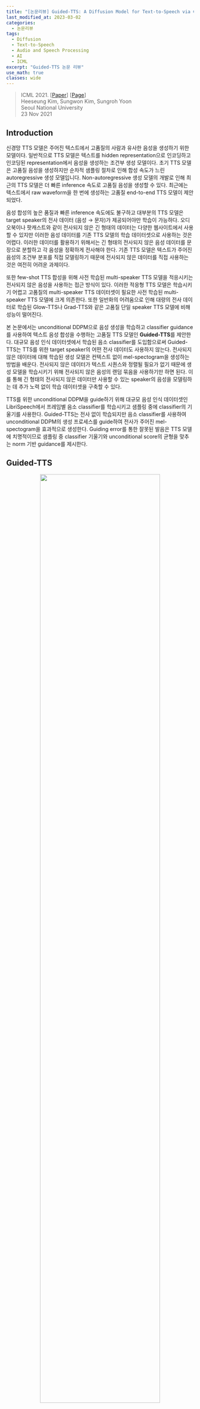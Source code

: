 ```yaml
---
title: "[논문리뷰] Guided-TTS: A Diffusion Model for Text-to-Speech via Classifier Guidance"
last_modified_at: 2023-03-02
categories:
  - 논문리뷰
tags:
  - Diffusion
  - Text-to-Speech
  - Audio and Speech Processing
  - AI
  - ICML
excerpt: "Guided-TTS 논문 리뷰"
use_math: true
classes: wide
---
```


> ICML 2021. [[Paper](https://arxiv.org/abs/2111.11755)] [[Page](https://ksw0306.github.io/guided-tts-demo/)]  
> Heeseung Kim, Sungwon Kim, Sungroh Yoon  
> Seoul National University  
> 23 Nov 2021  

## Introduction
신경망 TTS 모델은 주어진 텍스트에서 고품질의 사람과 유사한 음성을 생성하기 위한 모델이다. 일반적으로 TTS 모델은 텍스트를 hidden representation으로 인코딩하고 인코딩된 representation에서 음성을 생성하는 조건부 생성 모델이다. 초기 TTS 모델은 고품질 음성을 생성하지만 순차적 샘플링 절차로 인해 합성 속도가 느린 autoregressive 생성 모델입니다. Non-autoregressive 생성 모델의 개발로 인해 최근의 TTS 모델은 더 빠른 inference 속도로 고품질 음성을 생성할 수 있다. 최근에는 텍스트에서 raw waveform을 한 번에 생성하는 고품질 end-to-end TTS 모델이 제안되었다.

음성 합성의 높은 품질과 빠른 inference 속도에도 불구하고 대부분의 TTS 모델은 target speaker의 전사 데이터 (음성 → 문자)가 제공되어야만 학습이 가능하다. 오디오북이나 팟캐스트와 같이 전사되지 않은 긴 형태의 데이터는 다양한 웹사이트에서 사용할 수 있지만 이러한 음성 데이터를 기존 TTS 모델의 학습 데이터셋으로 사용하는 것은 어렵다. 이러한 데이터를 활용하기 위해서는 긴 형태의 전사되지 않은 음성 데이터를 문장으로 분할하고 각 음성을 정확하게 전사해야 한다. 기존 TTS 모델은 텍스트가 주어진 음성의 조건부 분포를 직접 모델링하기 때문에 전사되지 않은 데이터를 직접 사용하는 것은 여전히 어려운 과제이다. 

또한 few-shot TTS 합성을 위해 사전 학습된 multi-speaker TTS 모델을 적응시키는 전사되지 않은 음성을 사용하는 접근 방식이 있다. 이러한 적응형 TTS 모델은 학습시키기 어렵고 고품질의 multi-speaker TTS 데이터셋이 필요한 사전 학습된 multi-speaker TTS 모델에 크게 의존한다. 또한 일반화의 어려움으로 인해 대량의 전사 데이터로 학습된 Glow-TTS나 Grad-TTS와 같은 고품질 단일 speaker TTS 모델에 비해 성능이 떨어진다.

본 논문에서는 unconditional DDPM으로 음성 생성을 학습하고 classifier guidance를 사용하여 텍스트 음성 합성을 수행하는 고품질 TTS 모델인 **Guided-TTS**를 제안한다. 대규모 음성 인식 데이터셋에서 학습된 음소 classifier를 도입함으로써 Guided-TTS는 TTS를 위한 target speaker의 어떤 전사 데이터도 사용하지 않는다. 전사되지 않은 데이터에 대해 학습된 생성 모델은 컨텍스트 없이 mel-spectogram을 생성하는 방법을 배운다. 전사되지 않은 데이터가 텍스트 시퀀스와 정렬될 필요가 없기 때문에 생성 모델을 학습시키기 위해 전사되지 않은 음성의 랜덤 묶음을 사용하기만 하면 된다. 이를 통해 긴 형태의 전사되지 않은 데이터만 사용할 수 있는 speaker의 음성을 모델링하는 데 추가 노력 없이 학습 데이터셋을 구축할 수 있다. 

TTS를 위한 unconditional DDPM을 guide하기 위해 대규모 음성 인식 데이터셋인 LibriSpeech에서 프레임별 음소 classifier를 학습시키고 샘플링 중에 classifier의 기울기를 사용한다. Guided-TTS는 전사 없이 학습되지만 음소 classifier를 사용하여 unconditional DDPM의 생성 프로세스를 guide하여 전사가 주어진 mel-spectogram을 효과적으로 생성한다. Guiding error를 통한 잘못된 발음은 TTS 모델에 치명적이므로 샘플링 중 classifier 기울기와 unconditional score의 균형을 맞추는 norm 기반 guidance를 제시한다.

## Guided-TTS
<center><img src='{{"/assets/img/guided-tts/guided-tts-fig1.PNG" | relative_url}}' width="80%"></center>
<br>
Guided-TTS는 4개의 모듈로 구성된다.

1. Unconditional DDPM
2. Phoneme(음소) classifier
3. Duration predictor
4. Speaker encoder

### 1. Unconditional DDPM
Unconditional DDPM은 전사 없이 음성 $P_X$의 unconditional한 분포를 모델링한다. 단일 target speaker $S$의 전사되지 않은 음성 데이터를 diffusion model의 학습 데이터로 사용하여 speaker $S$에 대한 TTS를 구축한다. Diffusion model은 전사 없이 학습하므로 학습 샘플을 전사와 정렬할 필요가 없다. 따라서 Guided-TTS가 $S$에 대해 긴 형태의 전사되지 않은 데이터만 사용할 수 있는 경우 전사되지 않은 음성 데이터의 랜덤 묶음 학습 데이터를 사용한다. 

Mel-spectogram $X = X_0$가 주어지면 다음과 같은 forward process는 점진적으로 데이터를 noise로 손상시킨다.

$$
\begin{equation}
dX_t = - \frac{1}{2} X_t \beta_t dt + \sqrt{\beta_t} dW_t
\end{equation}
$$

그리고 unconditional score $\nabla_{X_t} \log p(X_t)$를 각 timestep $t$에 대하여 추정하는 reverse process를 근사한다.

$$
\begin{equation}
dX_t = (-\frac{1}{2} X_t - \nabla_{X_t} \log p_t (X_t)) \beta_t dt + \sqrt{\beta_t} d \tilde{W}_t
\end{equation}
$$

각 iteration에서 $X_t, t \in [0, 1]$가 mel-spectogram $X_0$로부터 샘플링된다. 

$$
\begin{equation}
X_t \vert X_0 \sim \mathcal{N} (\rho (X_0, t), \lambda (t))
\end{equation}
$$

Score는 신경망 $s_\theta (X_t, t)$로 parameterize된다. 목적 함수는 다음과 같다.

$$
\begin{equation}
L(\theta) = \mathbb{E}_{t, X_0, \epsilon_t} [\| s_\theta (X_t, t) + \lambda (t)^{-1} \epsilon_t \|_2^2 ]
\end{equation}
$$

Grad-TTS와 비슷하게 저자들은 mel-spectogram을 채널이 1개인 2D 이미지로 생각하며 U-Net 아키텍처를 사용한다. DDPM에서 32$\times$32 이미지에 적용된 아키텍처와 같은 크기의 아키텍처를 사용하며, 이를 통해 어떠한 텍스트 정보 없이 long-term dependency를 캡처한다. 반면 Grad-TTS는 조건부 분포 모델링을 위해 더 작은 아키텍처를 사용한다. 

### 2. Text-to-Speech via Classifier Guidance
TTS 합성을 위해 frame-wise phoneme classifier를 도입하고 classifier guidance를 사용하여 unconditional DDPM을 guide한다. Classifier guidance를 통한 TTS는 텍스트 정보를 컨디셔닝하여 음성의 생성적 모델링을 분리한다. 이는 phoneme classifier를 위해 noisy한 음성 인식 데이터셋을 학습 데이터로 활용할 수 있게 하며, 기존 TTS 모델에서는 어려운 일이다. 

주어진 텍스트로 mel-spectogram을 생성하기 위해서 duration predictor가 각 텍스트 토큰의 duration을 출력하고, 전사 $y$를 프레임 레벨의 음소 레이블 $\tilde{y}$로 확장한다. 그런 다음 $\tilde{y}$와 같은 길이로 랜덤 noise $X_T$를 표준 정규 분포에서 샘플링한 후, 조건부 score로 조건부 샘플을 생성할 수 있다. 

아래와 같은 식으로 조건부 score를 예측할 수 있다.

$$
\begin{aligned}
\nabla_{X_t} \log p(X_t \vert \hat{y}, spk = S) &= \nabla_{X_t} \log p_\theta (X_t \vert spk = S) \\
&+ \nabla_{X_t} \log p_\phi (\hat{y} \vert X_t, spk = S)
\end{aligned}
$$

우변의 첫번쨰 항은 unconditional DDPM에서 얻어 지고, 두번쨰 항은 phoneme classifier로 계산할 수 있다. 즉, unconditional한 생성 모델에 phoneme classifier의 기울기를 더해 TTS 모델을 구축할 수 있다. 

임의의 target speaker $S$로 unconditional DDPM을 guide하려면, phoneme classifier와 duration predictor는 대규모 음성 인식 데이터셋에서 학습되어야 하고 모르는 speaker $S$에 대한 더 나은 일반화를 위해 speaker-dependent한 모듈로 디자인되어야 한다. 본 논문에서는 사전 학습된 speaker verification network에서 추출한 speaker embedding을 두 모듈에 조건으로 제공한다. 

#### Phoneme Classifier
Phoneme classifier는 입력 mel-spectogram의 각 프레임에 대응되는 음소를 인식하도록 대규모 음성 인식 데이터셋에서 학습된다. Frame-wise phoneme classifier를 학습하기 위해 전사와 음성을 forced alignment tool인 Montreal Forced Aligner (MFA)로 align하고 프레임 레벨의 음소 레이블 $\tilde{y}$를 추출한다. Phoneme classifier는 손상된 mel-spectogram $X_t$를 $\hat{y}$로 분류하도록 학습된다. 학습 목적 함수는 출력 확률과 $\hat{y}$ 사이의 cross-entropy의 기대값을 최소화하도록 한다. 

본 논문은 WaveNet과 비슷한 아키텍처를 phoneme classifier로 사용하며, time embedding $e_t$는 글로벌한 조건으로 사용되어 $X_t$의 noise 레벨에 대한 정보를 제공한다. Speaker-dependent한 분류를 위해 speaker encoder에서 얻은 speaker embedding $e_S$를 글로벌한 조건으로 사용한다. 

#### Duration Predictor
Duration predictor는 주어진 텍스트 시퀀스 $y$의 각 텍스트 토큰의 duration을 예측하는 모듈이다. 각 텍스트 토큰의 duration label은 phoneme classifier와 같은 데이터로 학습된 MFA로 추출한다. Duration predictor는 duration label과 추정된 duration 사이의 L2 loss를 로그 도메인에서 최소화하여 학습되며, inference 시에는 추정된 duration을 반올림하여 사용한다. Duration predictor의 아키텍처는 Glow-TTS의 아키텍처를 사용한다. Text embedding과 speaker embedding $e_S$를 concat하여 speaker-dependent duration을 예측한다. 

#### Speaker Encoder
Speaker encoder는 입력 mel-spectogram에서 speaker 정보를 인코딩하고 speaker embedding $e_S$를 출력한다. Speaker encoder는 speaker verification 데이터셋으로 GE2E loss로 학습되며, speaker encoder를 사용하여 speaker-dependent한 모듈을 컨디셔닝한다. 각 학습 데이터의 깨끗한 mel-spectogram $X_0$에서 $e_S$를 추출한다. Guidance를 위해 target speaker $S$ 전사되지 않은 음성의 speaker embedding을 평균화하고 정규화하여 $e_S$를 추출한다. 

### 3. Norm-Based Guidance
<center><img src='{{"/assets/img/guided-tts/guided-tts-algo1.PNG" | relative_url}}' width="50%"></center>
<br>
앞에서는 classifier의 기울기 $\nabla_{X_t} \log p_\phi (\hat{y} \vert X_t, spk = S)$를 gradient scale $s$로 스케일링하였다. 하지만, unconditional DDPM을 frame-wise phoneme classifier로 guide하면 $t = 0$ 근처에서 unconditional score의 norm이 갑자기 증가한다. 즉, 데이터 $X_0$에 가까울수록 phoneme classifier가 DDPM의 생성 프로세스에 적은 영향을 준다. 다양한 수의 gradient scale을 사용하여 샘플을 생성하는 실험은 모든 경우에 대해 텍스트가 주어진 샘플을 잘못 발음하는 결과를 낳았다고 한다. 

여기서 저자들은 unconditional DDPM을 $\tilde{y}$를 조건으로 둔 음성 생성 측면에서 더 잘 guide하기 위한 norm-based guidance를 제안한다. Norm-based guidance는 score가 급격하게 증가함에 따라 기울기의 영향이 미미해지는 것을 방지하기 위해 score의 norm에 비례하여 classifier 기울기의 norm을 스케일링하는 방법이다. 스케일링된 기울기의 norm과 score의 norm 사이의 비율은 gradient scale $s$로 정의된다. $s$를 조정하여 classifier 기울기가 unconditional DDPM의 guidance에 얼마나 기여하는지 확인할 수 있다. 또한 DDPM을 guide할 때 temperature parameter $\tau$를 사용한다. $\tau$를 1보다 큰 값으로 조정하면 고품질 mel-spectogram을 생성하는 데 도움이 된다. 

## Experiments
- 데이터셋
  - Speaker-dependent phoneme classifier & Duration predictor: LibriSpeech (982시간, 2484 speakers)
  - Speaker encoder: VoxCeleb2 (1M utterances, 6112 speakers)
  - Model comparison: LJSpeech
- Training Details
  - 오픈소스 소프트웨어로 텍스트를 International Phonetic Alphabet (IPA) phoneme 시퀀스로 변환
  - mel-spectrogram 추출에는 Glow-TTS와 같은 hyperparameter 사용
  - 모든 모듈은 Adam optimizer (learning rate 0.0001)로 학습
  - beta schedule: $\beta_0 = 0.05, \beta_1 = 20$

### 1. Model Comparison
저자들은 Amazon Mechanical Turk를 사용하여 LJSpeech에서 5-scale mean opinion score (MOS)를 측정하였다. 생성된 샘플이 텍스트를 잘 반영하는 지 확인하기 위해 Character Error Rate (CER)을 사용한다. MOS와 CER 모두 50개의 샘플을 랜덤하게 선택하여 평가하였다. 

다음은 다양한 TTS 모델과 MOS, CES를 비교한 것이다. "GT MEL"은 ground-truth mel-spectogram을 HiFi-GAN으로 복원한 것을 의미한다. 

<center><img src='{{"/assets/img/guided-tts/guided-tts-table1.PNG" | relative_url}}' width="50%"></center>
<br>
Guided-TTS가 LJSpeech의 전사 없이 고품질의 음성을 합성할 수 있음을 확인할 수 있다. 

### 2. Generalization to Diverse Datasets
저자들은 전사가 되지 않은 음성만 있는 상황에서의 음성 생성과 일반화 능력을 평가하고자 하였다. 기존의 TTS 모델이 학습을 위해 전사 데이터가 불가피하게 필요하므로 사전 학습된 ASR 모델로 전사를 추출하여 입력으로 주었다. 

다음은 다양한 데이터셋에 대한 5-scale MOS이다. 

<center><img src='{{"/assets/img/guided-tts/guided-tts-table2.PNG" | relative_url}}' width="50%"></center>

### 3. Analysis
#### Norm-based Guidance
저자들은 기존의 classifier guidance와 본 논문에서 제안한 norm-based classifier guidance를 비교하여 실험하였으며, 그 결과는 다음 그래프와 같다. 

<center><img src='{{"/assets/img/guided-tts/guided-tts-fig2.PNG" | relative_url}}' width="40%"></center>
<br>
기존 guidance를 사용하여 생성한 샘플은 기존 TTS 모델보다 CER이 나빴으며, 이는 TTS에 적합하지 않음을 의미한다. 반면 본 논문의 guidance는 기존 TTS 모델과 비슷하게 주어진 텍스트 문장에 대하여 샘플을 정확하게 생성한다. Gradient scale이 너무 작으면 classifier guidance의 효과가 거의 없으며 주어진 텍스트를 반영하지 못한다. 반면 gradient scale이 너무 크면 샘플의 품질이 악화된다. 

#### Amount of Data for Phoneme Classifier 
다음은 phoneme classifier를 학습하는 데 사용되는 LibriSpeech 데이터의 양에 따른 CER을 나타낸 표와 classification 정확도를 나타낸 그래프이다. 

<center><img src='{{"/assets/img/guided-tts/guided-tts-table3.PNG" | relative_url}}' width="45%"></center>
<center><img src='{{"/assets/img/guided-tts/guided-tts-fig3.PNG" | relative_url}}' width="42%"></center>
<br>
Phoneme classification을 위한 데이터의 양이 증가할수록 Guided-TTS의 발음이 개선되는 것을 확인할 수 있다. 따라서 더 큰 규모의 ASR 데이터셋을 사용하여 학습하면 Guided-TTS의 성능을 더 개선할 수 있다. 